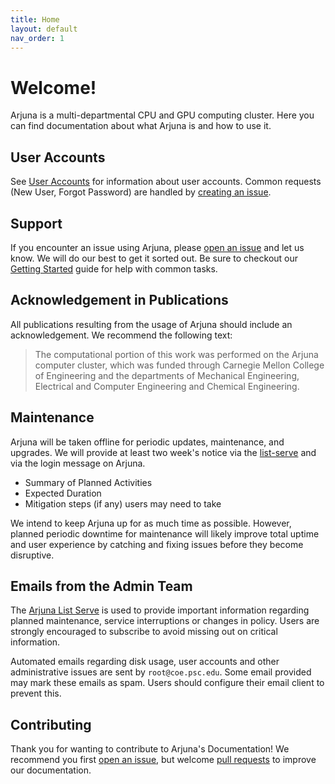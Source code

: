 ```yaml
---
title: Home
layout: default
nav_order: 1
---
```


# Welcome!

Arjuna is a multi-departmental CPU and GPU computing cluster. Here you can find
documentation about what Arjuna is and how to use it.

## User Accounts

See [User Accounts](./about/accounts.md) for information about user accounts.
Common requests (New User, Forgot Password) are handled by [creating an issue][issue].

## Support

If you encounter an issue using Arjuna, please [open an issue][issue] and let us know.
We will do our best to get it sorted out. Be sure to checkout our
[Getting Started](./getting_started/index.md) guide for help with common tasks.

## Acknowledgement in Publications

All publications resulting from the usage of Arjuna should include an acknowledgement.
We recommend the following text:

> The computational portion of this work was performed on the Arjuna computer
> cluster, which was funded through Carnegie Mellon College of Engineering and
> the departments of Mechanical Engineering, Electrical and Computer Engineering
> and Chemical Engineering.

## Maintenance

Arjuna will be taken offline for periodic updates, maintenance, and upgrades. We
will provide at least two week's notice via the
[list-serve](https://lists.andrew.cmu.edu/mailman/listinfo/arjuna-users)
and via the login message on Arjuna.

- Summary of Planned Activities
- Expected Duration
- Mitigation steps (if any) users may need to take

We intend to keep Arjuna up for as much time as possible. However, planned
periodic downtime for maintenance will likely improve total uptime and user
experience by catching and fixing issues before they become disruptive.

## Emails from the Admin Team

The [Arjuna List Serve](https://lists.andrew.cmu.edu/mailman/listinfo/arjuna-users)
is used to provide important information regarding planned maintenance, service
interruptions or changes in policy. Users are strongly encouraged to subscribe to
avoid missing out on critical information.

Automated emails regarding disk usage, user accounts and other administrative issues
are sent by `root@coe.psc.edu`. Some email provided may mark these emails as spam.
Users should configure their email client to prevent this.

## Contributing

Thank you for wanting to contribute to Arjuna's Documentation! We recommend you
first [open an issue][issue], but welcome [pull requests] to improve our documentation.

[pull requests]: https://github.com/ArjunaCluster/ArjunaUsers/pulls
[issue]: https://github.com/ArjunaCluster/ArjunaUsers/issues/
